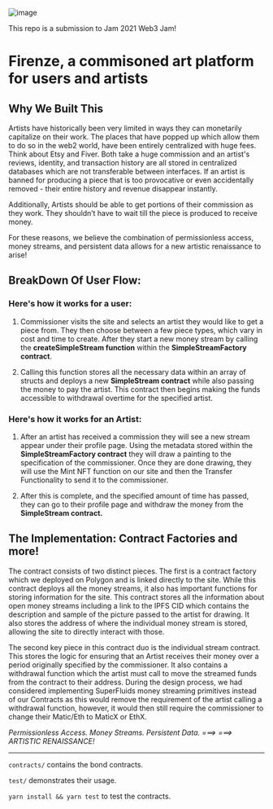 ![image](https://www.bernardbeneito.com/wp-content/uploads/2018/03/italian-renaissance-wall-art-within-recent-renaissance-art-school-of-athens-philosophy-wall-raphael.jpg)

This repo is a submission to Jam 2021 Web3 Jam!

# Firenze, a commisoned art platform for users and artists

## Why We Built This 

Artists have historically been very limited in ways they can monetarily capitalize on their work. The places that have popped up which allow them to do so in the web2 world, have been entirely centralized with huge fees. Think about Etsy and Fiver. Both take a huge commission and an artist's reviews, identity, and transaction history are all stored in centralized databases which are not transferable between interfaces. If an artist is banned for producing a piece that is too provocative or even accidentally removed -  their entire history and revenue disappear instantly. 

Additionally, Artists should be able to get portions of their commission as they work. They shouldn’t have to wait till the piece is produced to receive money. 

For these reasons, we believe the combination of permissionless access, money streams, and persistent data allows for a new artistic renaissance to arise!

## BreakDown Of User Flow:

### Here's how it works for a user:
1. Commissioner visits the site and selects an artist they would like to get a piece from. They then choose between a few piece types, which vary in cost and time to create. After they start a new money stream by calling the **createSimpleStream function** within the **SimpleStreamFactory contract**.

2. Calling this function stores all the necessary data within an array of structs and deploys a new **SimpleStream contract** while also passing the money to pay the artist. This contract then begins making the funds accessible to withdrawal overtime for the specified artist.

### Here's how it works for an Artist:

1. After an artist has received a commission they will see a new stream appear under their profile page. Using the metadata stored within the **SimpleStreamFactory contract** they will draw a painting to the specification of the commissioner. Once they are done drawing, they will use the Mint NFT function on our site and then the Transfer Functionality to send it to the commissioner.

2. After this is complete, and the specified amount of time has passed, they can go to their profile page and withdraw the money from the **SimpleStream contract.**

 ## The Implementation: Contract Factories and more!

The contract consists of two distinct pieces. The first is a contract factory which we deployed on Polygon and is linked directly to the site. While this contract deploys all the money streams, it also has important functions for storing information for the site. This contract stores all the information about open money streams including a link to the IPFS CID which contains the description and sample of the picture passed to the artist for drawing. It also stores the address of where the individual money stream is stored, allowing the site to directly interact with those.

The second key piece in this contract duo is the individual stream contract. This stores the logic for ensuring that an Artist receives their money over a period originally specified by the commissioner. It also contains a withdrawal function which the artist must call to move the streamed funds from the contract to their address. During the design process, we had considered implementing SuperFluids money streaming primitives instead of our Contracts as this would remove the requirement of the artist calling a withdrawal function, however, it would then still require the commissioner to change their Matic/Eth to MaticX or EthX.


*Permissionless Access. Money Streams. Persistent Data. ===> ===> ARTISTIC RENAISSANCE!*

----------------------------------------------------------------------------------------

`contracts/` contains the bond contracts.

`test/` demonstrates their usage.

`yarn install && yarn test` to test the contracts.
